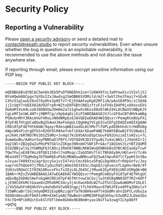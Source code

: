 # Security Policy

## Reporting a Vulnerability

Please [open a security advisory](https://github.com/repath-project/repath-studio/security/advisories/new)
or send a detailed mail to [contact@repath.studio](mailto:contact@repath.studio)
to report security vulnerabilities. Even when unsure whether the bug in question
is an exploitable vulnerability, it is recommended to use the above methods and
not discuss the issue anywhere else.

If reporting through email, please encrypt sensitive information using our PGP
key.

```
-----BEGIN PGP PUBLIC KEY BLOCK-----

mQENBGkBsQYBCAC5mnbk3Eb5PvDTKNEDhk2ze+lUXWX9fnL3a0YewXiv1VIoljSJ
NYxHQwb00Cpgx7qYQsIZxJAwdsg2SmOBB6SVDMild/m2l+3wVt2he3fmyi7+GGvB
CXhz51qlwuUJ6vG74y0hx3pH5TvTrEjh5AAtwyKp8ZMf1iN/pAnSDXP9v/iCSDdA
jjIcUgY7+bEEX82AV92FrpR+NZtxDXFGBtCN81zftxFJsFV9xID4P0jxOXexxEkS
UwbmRt4im4Lxo0J6DBXUwJDm6m2alS1ghwXs0EeiO8a9lWkZ4XL8CBwUStWBpKJV
CgLeMf1m1WL4HT+j9BMfCg/z9pbdqOijGiP3ABEBAAG0JVJlcGF0aCBTdHVkaW8g
PGNvbnRhY3RAcmVwYXRoLnN0dWRpbz6JAVQEEwEKAD4WIQQsxrrPemgRCm8UyFXi
07pF4EfHtgUCaQGxBgIbAwUJAeFoGgULCQgHAgYVCgkICwIEFgIDAQIeAQIXgAAK
CRDi07pF4EfHtk6mB/9qayrRdesqWAInadGL8chMvflfUPLpdEQkkhdctrHdRG8g
kNpcW9xPidrgDfk5+R26FOlM4heYvbfi6XArkDamP4WE7h6WYEBUwNjF5V2NwbiI
ynJkHt/6RTNO7RVJbSZ59Mz+Jn4qt7kzb95AXxDSpCUovFQ92UnzimItxHIvi+7L
dummGoBo/AdKu+5oyPNNhaDlP8ft/VQYQQVK3D15YguNi7u4xLWA5/jJXeU4IrJj
Uq21Nl+ZB2gOaZuPHxP97SblnZIKqe390nbH7SNF1PrGAcf18OImVJszYBT2QUMV
Q1OZBBjwl5yJYGWMqFQJCADcz2Rmh878WBLRKWIWuQENBGkBsQYBCADIaoEpTcwF
TQw7FwjaEX8fHsz0fQO1150vl7nGMxqc/ZaGO5Kn7lklTNh8dybH/HQle+V/fc4k
MEoUd9lYTDqMnbg7DfOmR6EvPk0iMKWOxwBMbsaFQ2SwAlHpvKO7lCfpwHt3nYBu
vJvyav7409XteiagrQzcySojvzI47vU/CmcXbksx5PqGiDgnKKzfrRdpSnfv/Jey
oaprnGThQUe97j7RULCyQuzh85jA6m1hD3I03c/bqGQJ/qXvecnfLbpHvrBe0/9T
IU9Js5ROmCCIf0IN10RucxFhsTxZQjLOLZ645CjtMue6ZGyFXEOjUNlU5MgQK+BO
1BAK+rRZvZVdABEBAAGJATwEGAEKACYWIQQsxrrPemgRCm8UyFXi07pF4EfHtgUC
aQGxBgIbDAUJAeFoGgAKCRDi07pF4EfHttnwCACGvjlw3t0S8gNN01DTfRZ+6OFf
LjE90CEKkMCtGaae8xZM546MCX4cy3j4cKwoXbOLW2fuZfSCCQsw6aNOMsF1DLEl
J/VU5GwhFn0Q4kVV+y4ehdbXVCw983nqpjtTLh6tMauc6TWXJFEse6PFq2DHulxY
73SWRcwBrlSGjXdymDM31EopBRziqGYTaTKd8H9xeHTtkGG8MrahnIbPtLvUbu1a
OOd8nAbou8CFbHXtvMH+EXmCymACfQwBoUra8MQ3HF6qEGhhw/G3wQR2JLDam2bo
FXcTQ+RPibRQstExkSlFEFlbme8GkWxHE8BeW+yax1NiFlw3zwgYILhp8QfF
=gq5g
-----END PGP PUBLIC KEY BLOCK-----
```
